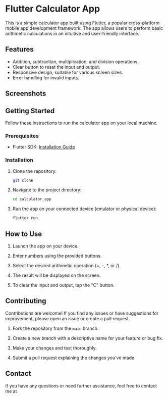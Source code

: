 # Flutter Calculator App

This is a simple calculator app built using Flutter, a popular cross-platform mobile app development framework. The app allows users to perform basic arithmetic calculations in an intuitive and user-friendly interface.

## Features

- Addition, subtraction, multiplication, and division operations.
- Clear button to reset the input and output.
- Responsive design, suitable for various screen sizes.
- Error handling for invalid inputs.

## Screenshots


## Getting Started

Follow these instructions to run the calculator app on your local machine.

### Prerequisites

- Flutter SDK: [Installation Guide](https://flutter.dev/docs/get-started/install)

### Installation

1. Clone the repository:

   ```bash
   git clone 
   ```

2. Navigate to the project directory:

   ```bash
   cd calculator_app
   ```

3. Run the app on your connected device (emulator or physical device):

   ```bash
   flutter run
   ```

## How to Use

1. Launch the app on your device.

2. Enter numbers using the provided buttons.

3. Select the desired arithmetic operation (+, -, *, or /).

4. The result will be displayed on the screen.

5. To clear the input and output, tap the "C" button.

## Contributing

Contributions are welcome! If you find any issues or have suggestions for improvement, please open an issue or create a pull request.

1. Fork the repository from the `main` branch.

2. Create a new branch with a descriptive name for your feature or bug fix.

3. Make your changes and test thoroughly.

4. Submit a pull request explaining the changes you've made.

## Contact

If you have any questions or need further assistance, feel free to contact me at 
